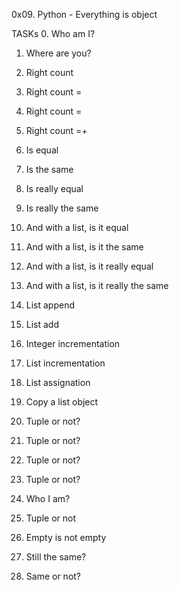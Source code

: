 0x09. Python - Everything is object

TASKs
0. Who am I?

1. Where are you?

2. Right count

3. Right count =

4. Right count =

5. Right count =+

6. Is equal

7. Is the same 

8. Is really equal

9. Is really the same

10. And with a list, is it equal

11. And with a list, is it the same

12. And with a list, is it really equal

13. And with a list, is it really the same

14. List append

15. List add

16. Integer incrementation

17. List incrementation

18. List assignation

19. Copy a list object

20. Tuple or not?

21. Tuple or not?

22. Tuple or not?

23. Tuple or not?

24. Who I am?

25. Tuple or not

26. Empty is not empty

27. Still the same?

28. Same or not?
